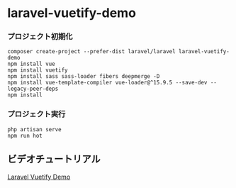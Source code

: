 # laravel-vuetify-demo


### プロジェクト初期化
```
composer create-project --prefer-dist laravel/laravel laravel-vuetify-demo
npm install vue
npm install vuetify
npm install sass sass-loader fibers deepmerge -D
npm install vue-template-compiler vue-loader@^15.9.5 --save-dev --legacy-peer-deps
npm install
```


### プロジェクト実行
```
php artisan serve
npm run hot
```

## ビデオチュートリアル

[Laravel Vuetify Demo](https://www.youtube.com/watch?v=nWC6DJW0Fw0)
